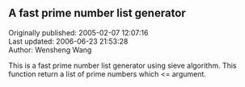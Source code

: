 ## A fast prime number list generator  
Originally published: 2005-02-07 12:07:16  
Last updated: 2006-06-23 21:53:28  
Author: Wensheng Wang  
  
This is a fast prime number list generator using sieve algorithm. This function return a list of prime numbers which <= argument.